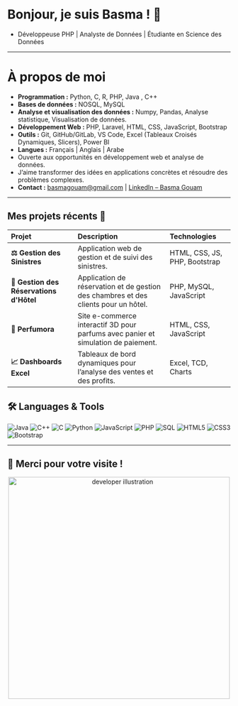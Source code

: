 # Bonjour, je suis Basma ! 👋

- Développeuse PHP | Analyste de Données | Étudiante en Science des Données

---
# À propos de moi
  
- **Programmation :** Python, C, R, PHP, Java , C++ 
- **Bases de données :** NOSQL, MySQL
- **Analyse et visualisation des données :** Numpy, Pandas, Analyse statistique, Visualisation de données.
- **Développement Web :** PHP, Laravel, HTML, CSS, JavaScript, Bootstrap
- **Outils :** Git, GitHub/GitLab, VS Code, Excel (Tableaux Croisés Dynamiques, Slicers), Power BI  
- **Langues :** Français | Anglais | Arabe  
- Ouverte aux opportunités en développement web et analyse de données.  
- J’aime transformer des idées en applications concrètes et résoudre des problèmes complexes.  
- **Contact :** [basmagouam@gmail.com](mailto:basmagouam@gmail.com) | [LinkedIn – Basma Gouam](https://www.linkedin.com/in/basma-gouam-435167298/)  

---

## Mes projets récents 🚀

| Projet | Description | Technologies |
| :--- | :--- | :--- |
| **⚖️ Gestion des Sinistres** | Application web de gestion et de suivi des sinistres. | HTML, CSS, JS, PHP, Bootstrap |
| **🏨 Gestion des Réservations d'Hôtel** | Application de réservation et de gestion des chambres et des clients pour un hôtel. | PHP, MySQL, JavaScript |
| **🎁 Perfumora** | Site e-commerce interactif 3D pour parfums avec panier et simulation de paiement. | HTML, CSS, JavaScript |
| **📈 Dashboards Excel** | Tableaux de bord dynamiques pour l’analyse des ventes et des profits. | Excel, TCD, Charts |

## 🛠️ Languages & Tools

<p align="left">
  <!-- Java -->
  <img src="https://img.shields.io/badge/Java-ED8B00?style=for-the-badge&logo=openjdk&logoColor=white" alt="Java"/>

  <!-- C++ -->
  <img src="https://img.shields.io/badge/C++-00599C?style=for-the-badge&logo=cplusplus&logoColor=white" alt="C++"/>

  <!-- C -->
  <img src="https://img.shields.io/badge/C-27338e?style=for-the-badge&logo=c&logoColor=white" alt="C"/>

  <!-- Python -->
  <img src="https://img.shields.io/badge/Python-3776AB?style=for-the-badge&logo=python&logoColor=white" alt="Python"/>

  <!-- JavaScript -->
  <img src="https://img.shields.io/badge/JavaScript-F7DF1E?style=for-the-badge&logo=javascript&logoColor=black" alt="JavaScript"/>

  <!-- PHP -->
  <img src="https://img.shields.io/badge/PHP-777BB4?style=for-the-badge&logo=php&logoColor=white" alt="PHP"/>

  <!-- SQL -->
  <img src="https://img.shields.io/badge/SQL-003B57?style=for-the-badge&logo=mysql&logoColor=white" alt="SQL"/>

  <!-- HTML5 -->
  <img src="https://img.shields.io/badge/HTML5-E34F26?style=for-the-badge&logo=html5&logoColor=white" alt="HTML5"/>

  <!-- CSS3 -->
  <img src="https://img.shields.io/badge/CSS3-1572B6?style=for-the-badge&logo=css3&logoColor=white" alt="CSS3"/>

  <!-- Bootstrap -->
  <img src="https://img.shields.io/badge/Bootstrap-7952B3?style=for-the-badge&logo=bootstrap&logoColor=white" alt="Bootstrap"/>
</p>

---

## 🙌 Merci pour votre visite !

<p align="center">
  <img src="https://camo.githubusercontent.com/803226302ac9ed44d0caeadcaee81c6797400dc7b6da544bb78c80c59ebdfca3/68747470733a2f2f6d656469612e67697068792e636f6d2f6d656469612f7167515567674143335066763638377150432f67697068792e676966" alt="developer illustration" width="500"/>
</p>
